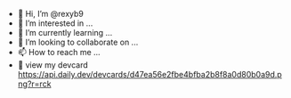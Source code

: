 - 👋 Hi, I’m @rexyb9
- 👀 I’m interested in ...
- 🌱 I’m currently learning ...
- 💞️ I’m looking to collaborate on ...
- 📫 How to reach me ...
- 👀 view my devcard https://api.daily.dev/devcards/d47ea56e2fbe4bfba2b8f8a0d80b0a9d.png?r=rck

<!---
rexyb9/rexyb9 is a ✨ special ✨ repository because its `README.md` (this file) appears on your GitHub profile.
You can click the Preview link to take a look at your changes.
--->
